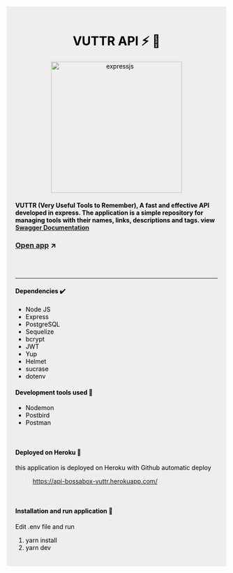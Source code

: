 <div style="color: #000; background: #eee; padding: 20px;">
<center>

# VUTTR API :zap: :hammer:

<img width="300" alt="expressjs" src="https://user-images.githubusercontent.com/46490801/95209252-8ae04180-07c0-11eb-8dc0-92f45c0a8bff.png">

</center>

#### VUTTR (Very Useful Tools to Remember), A fast and effective API developed in express. The application is a simple repository for managing tools with their names, links, descriptions and tags. view [Swagger Documentation](https://app.swaggerhub.com/apis/b2584/vuttr-api/1.0.0)

### [Open app](https://api-bossabox-vuttr.herokuapp.com/) :arrow_upper_right:
<br><br><hr>

#### Dependencies :heavy_check_mark:
* Node JS
* Express
* PostgreSQL
* Sequelize
* bcrypt
* JWT
* Yup
* Helmet
* sucrase
* dotenv

#### Development tools used :hammer:
* Nodemon 
* Postbird
* Postman

<br>

#### Deployed on Heroku :rocket:

this application is deployed on Heroku with Github automatic deploy

> https://api-bossabox-vuttr.herokuapp.com/


<br>

#### Installation and run application :runner:
Edit .env file and run

1. yarn install
2. yarn dev


</div>


